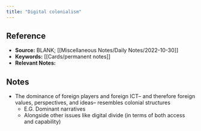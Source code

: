 ```yaml
---
title: "Digital colonialism"
---
```

## Reference
- **Source:** BLANK; [[Miscellaneous Notes/Daily Notes/2022-10-30]]
- **Keywords:** [[Cards/permanent notes]]
- **Relevant Notes:** 
## Notes
- The dominance of foreign players and foreign ICT– and therefore foreign values, perspectives, and ideas– resembles colonial structures
	-  E.G. Dominant narratives
	-  Alongside other issues like digital divide (in terms of both access and capability)
